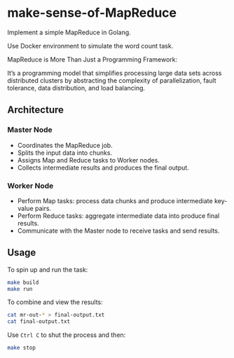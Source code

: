 # make-sense-of-MapReduce

Implement a simple MapReduce in Golang.

Use Docker environment to simulate the word count task.

MapReduce is More Than Just a Programming Framework:

It’s a programming model that simplifies processing large data sets across distributed clusters by abstracting the complexity of parallelization, fault tolerance, data distribution, and load balancing.

## Architecture

### Master Node

- Coordinates the MapReduce job.
- Splits the input data into chunks.
- Assigns Map and Reduce tasks to Worker nodes.
- Collects intermediate results and produces the final output.

### Worker Node

- Perform Map tasks: process data chunks and produce intermediate key-value pairs.
- Perform Reduce tasks: aggregate intermediate data into produce final results.
- Communicate with the Master node to receive tasks and send results.

## Usage

To spin up and run the task:

```bash
make build
make run
```

To combine and view the results:

```bash
cat mr-out-* > final-output.txt
cat final-output.txt
```

Use `Ctrl C` to shut the process and then:

```bash
make stop
```
